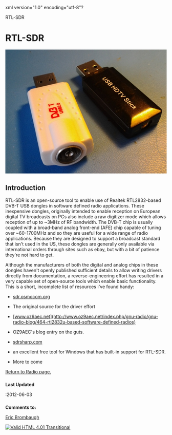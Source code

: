 xml version="1.0" encoding="utf-8"?



RTL-SDR



# RTL-SDR


![RTL2832 Dongles](./rtl-sdr.jpg)


## Introduction


RTL-SDR is an open-source tool to enable use of Realtek RTL2832-based DVB-T
USB dongles in software defined radio applications. These inexpensive dongles,
originally intended to enable reception on European digital TV broadcasts on
PCs also include a raw digitizer mode which allows reception of up to ~3MHz of
RF bandwidth. The DVB-T chip is usually coupled with a broad-band analog
front-end (AFE) chip capable of tuning over ~60-1700MHz and so they are useful
for a wide range of radio applications. Because they are designed to support
a broadcast standard that isn't used in the US, these dongles are generally
only available via international orders through sites such as ebay, but with
a bit of patience they're not hard to get.

Although the manufacturers of both the digital and analog chips in these
dongles haven't openly published sufficient details to allow writing drivers
directly from documentation, a reverse-engineering effort has resulted in
a very capable set of open-source tools which enable basic functionality. This
is a short, incomplete list of resources I've found handy:

* [sdr.osmocom.org](http://sdr.osmocom.org/trac/wiki/rtl-sdr)
 - The original source for the driver effort
* [www.oz9aec.net](http://www.oz9aec.net/index.php/gnu-radio/gnu-radio-blog/464-rtl2832u-based-software-defined-radios)
 - OZ9AEC's blog entry on the guts.
* [sdrsharp.com](http://sdrsharp.com/)
 - an excellent free tool for Windows that has built-in support for RTL-SDR.
* More to come


[Return to Radio page.](../index.html)
##### 
**Last Updated**


:2012-06-03
##### 
**Comments to:**


[Eric Brombaugh](mailto:ebrombaugh1@cox.net)

[![Valid HTML 4.01 Transitional](http://www.w3.org/Icons/valid-html401)](http://validator.w3.org/check?uri=referer)









